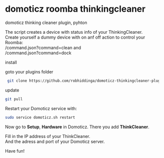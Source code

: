 # domoticz roomba thinkingcleaner
 domoticz thinking cleaner plugin, pyhton

The script creates a device with status info of your ThinkingCleaner.  
Create yourself a dummy device with on anf off action to control your Roomba:  
<ipadress>/command.json?command=clean and  
<ipadress>/command.json?command=dock

 install

 goto your plugins folder
 ```bash
  git clone https://github.com/robhiddinga/domoticz-thinkingcleaner-plugin
```
update

```bash
git pull
```
Restart your Domoticz service with:

```bash
sudo service domoticz.sh restart
```

Now go to **Setup**, **Hardware** in Domoticz.
There you add **ThinkCleaner**.

Fill in the IP address of your ThinkCleaner.  
And the adress and port of your Domoticz server.  

Have fun!

